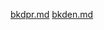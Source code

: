 [bkdpr.md](https://github.com/user-attachments/files/21132985/bkdpr.md)
[bkden.md](https://github.com/user-attachments/files/21132987/bkden.md)
